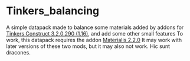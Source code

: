 # Tinkers_balancing
A simple datapack made to balance some materials added by addons for [Tinkers Construct 3.2.0.290 (1.16)](https://www.curseforge.com/minecraft/mc-mods/tinkers-construct), and add some other small features
To work, this datapack requires the addon [Materialis 2.2.0](https://www.curseforge.com/minecraft/mc-mods/materialis)
It may work with later versions of these two mods, but it may also not work. Hic sunt dracones.